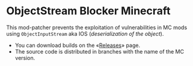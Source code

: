 # ObjectStream Blocker Minecraft

This mod-patcher prevents the exploitation of vulnerabilities in MC mods using `ObjectInputStream` aka IOS (_deserialization of the object_).

* You can download builds on the «[Releases](https://github.com/RedServer/ObjectStreamBlocker/releases)» page.
* The source code is distributed in branches with the name of the MC version.
